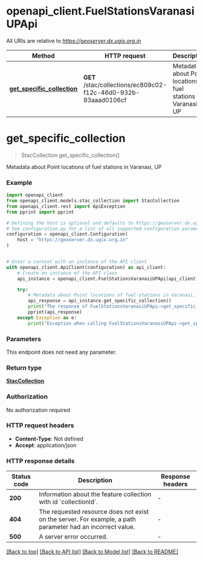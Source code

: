 # openapi_client.FuelStationsVaranasiUPApi

All URIs are relative to *https://geoserver.dx.ugix.org.in*

Method | HTTP request | Description
------------- | ------------- | -------------
[**get_specific_collection**](FuelStationsVaranasiUPApi.md#get_specific_collection) | **GET** /stac/collections/ec809c02-f12c-46d0-932b-93aaad0106cf | Metadata about Point locations of fuel stations in Varanasi, UP


# **get_specific_collection**
> StacCollection get_specific_collection()

Metadata about Point locations of fuel stations in Varanasi, UP

### Example


```python
import openapi_client
from openapi_client.models.stac_collection import StacCollection
from openapi_client.rest import ApiException
from pprint import pprint

# Defining the host is optional and defaults to https://geoserver.dx.ugix.org.in
# See configuration.py for a list of all supported configuration parameters.
configuration = openapi_client.Configuration(
    host = "https://geoserver.dx.ugix.org.in"
)


# Enter a context with an instance of the API client
with openapi_client.ApiClient(configuration) as api_client:
    # Create an instance of the API class
    api_instance = openapi_client.FuelStationsVaranasiUPApi(api_client)

    try:
        # Metadata about Point locations of fuel stations in Varanasi, UP
        api_response = api_instance.get_specific_collection()
        print("The response of FuelStationsVaranasiUPApi->get_specific_collection:\n")
        pprint(api_response)
    except Exception as e:
        print("Exception when calling FuelStationsVaranasiUPApi->get_specific_collection: %s\n" % e)
```



### Parameters

This endpoint does not need any parameter.

### Return type

[**StacCollection**](StacCollection.md)

### Authorization

No authorization required

### HTTP request headers

 - **Content-Type**: Not defined
 - **Accept**: application/json

### HTTP response details

| Status code | Description | Response headers |
|-------------|-------------|------------------|
**200** | Information about the feature collection with id &#x60;collectionId&#x60;. |  -  |
**404** | The requested resource does not exist on the server. For example, a path parameter had an incorrect value. |  -  |
**500** | A server error occurred. |  -  |

[[Back to top]](#) [[Back to API list]](../README.md#documentation-for-api-endpoints) [[Back to Model list]](../README.md#documentation-for-models) [[Back to README]](../README.md)

